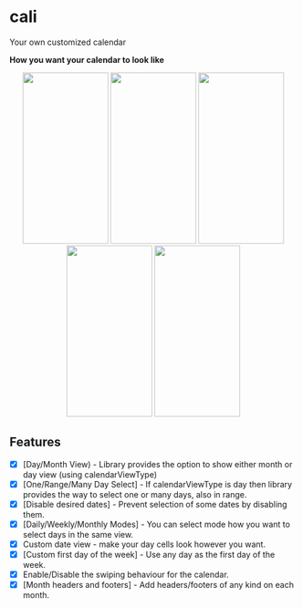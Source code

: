 # cali
Your own customized calendar

**How you want your calendar to look like**

<p align="center">
  <img src="https://user-images.githubusercontent.com/20729864/110770402-4a10bb00-827f-11eb-816b-9d346aeccdca.jpg" width="150" height="300"> 
  <img src="https://user-images.githubusercontent.com/20729864/110771800-ed160480-8280-11eb-961a-5d94031e50b3.jpg" width="150" height="300">
  <img src="https://user-images.githubusercontent.com/20729864/110770385-467d3400-827f-11eb-891e-d257d695b9ce.jpg" width="150" height="300">
  <img src="https://user-images.githubusercontent.com/20729864/110770396-4846f780-827f-11eb-8528-beb18f46408f.jpg" width="150" height="300">
  <img src="https://user-images.githubusercontent.com/20729864/110770399-48df8e00-827f-11eb-8975-6bd26e2c9c3a.jpg" width="150" height="300">  
</p>

## Features

- [x] [Day/Month View) - Library provides the option to show either month or day view (using calendarViewType)
- [x] [One/Range/Many Day Select] - If calendarViewType is day then library provides the way to select one or many days, also in range. 
- [x] [Disable desired dates] - Prevent selection of some dates by disabling them.
- [x] [Daily/Weekly/Monthly Modes] - You can select mode how you want to select days in the same view.
- [x] Custom date view - make your day cells look however you want.
- [x] [Custom first day of the week] - Use any day as the first day of the week.
- [x] Enable/Disable the swiping behaviour for the calendar.
- [x] [Month headers and footers] - Add headers/footers of any kind on each month.
